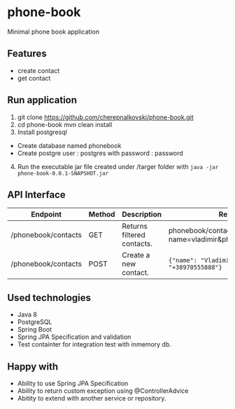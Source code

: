 # phone-book

Minimal phone book application

## Features
- create contact 
- get contact

## Run application

1. git clone https://github.com/cherepnalkovski/phone-book.git
2. cd phone-book 
   mvn clean install
3. Install postgresql
  - Create database named phonebook
  - Create postgre user : postgres with password : password
4. Run the executable jar file created under /targer folder with `java -jar phone-book-0.0.1-SNAPSHOT.jar`


## API Interface

| Endpoint        | Method | Description                 | Request Example                                                               | Response Example                                                                      |
|-----------------|--------|-----------------------------|-------------------------------------------------------------------------------|---------------------------------------------------------------------------------------|
| /phonebook/contacts   | GET    | Returns filtered contacts.       | phonebook/contacts?name=vladimir&phoneNumber=+38970123456                                                                          | `[{"id": 1,"firstName": "Vladimir","phoneNumber": "+38970555888"}]`                                   |
| /phonebook/contacts   | POST   | Create a new contact.       | `{"name": "Vladimir", "phoneNumber": "+38970555888"}` | `{"id": 1,"firstName": "Vladimir","phoneNumber": "+38970555888"}` |

## Used technologies
* Java 8
* PostgreSQL
* Spring Boot
* Spring JPA Specification and validation
* Test containter for integration test with inmemory db.

## Happy with
* Ability to use Spring JPA Specification
* Ability to return custom exception using @ControllerAdvice
* Abitity to extend with another service or repository.
